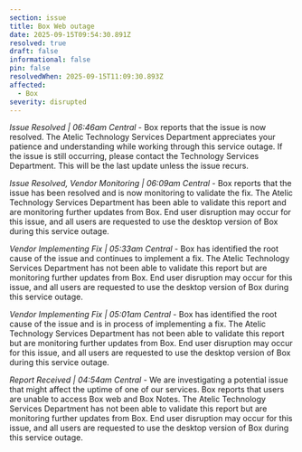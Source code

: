 ```yaml
---
section: issue
title: Box Web outage
date: 2025-09-15T09:54:30.891Z
resolved: true
draft: false
informational: false
pin: false
resolvedWhen: 2025-09-15T11:09:30.893Z
affected:
  - Box
severity: disrupted
---
```

*Issue Resolved | 06:46am Central* - Box reports that the issue is now resolved. The Atelic Technology Services Department appreciates your patience and understanding while working through this service outage. If the issue is still occurring, please contact the Technology Services Department. This will be the last update unless the issue recurs.

*Issue Resolved, Vendor Monitoring | 06:09am Central* - Box reports that the issue has been resolved and is now monitoring to validate the fix. The Atelic Technology Services Department has been able to validate this report and are monitoring further updates from Box. End user disruption may occur for this issue, and all users are requested to use the desktop version of Box during this service outage.

*Vendor Implementing Fix | 05:33am Central* - Box has identified the root cause of the issue and continues to implement a fix. The Atelic Technology Services Department has not been able to validate this report but are monitoring further updates from Box. End user disruption may occur for this issue, and all users are requested to use the desktop version of Box during this service outage.

*Vendor Implementing Fix | 05:01am Central* - Box has identified the root cause of the issue and is in process of implementing a fix. The Atelic Technology Services Department has not been able to validate this report but are monitoring further updates from Box. End user disruption may occur for this issue, and all users are requested to use the desktop version of Box during this service outage.

*Report Received | 04:54am Central* - We are investigating a potential issue that might affect the uptime of one of our services. Box reports that users are unable to access Box web and Box Notes. The Atelic Technology Services Department has not been able to validate this report but are monitoring further updates from Box. End user disruption may occur for this issue, and all users are requested to use the desktop version of Box during this service outage.